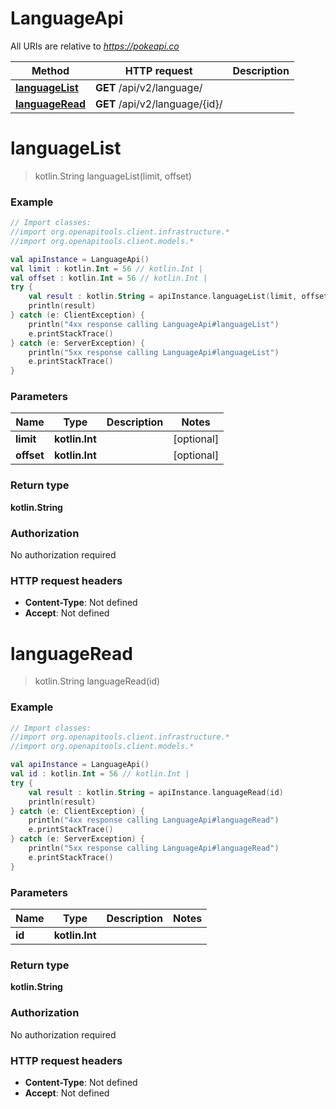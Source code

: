 # LanguageApi

All URIs are relative to *https://pokeapi.co*

Method | HTTP request | Description
------------- | ------------- | -------------
[**languageList**](LanguageApi.md#languageList) | **GET** /api/v2/language/ | 
[**languageRead**](LanguageApi.md#languageRead) | **GET** /api/v2/language/{id}/ | 


<a id="languageList"></a>
# **languageList**
> kotlin.String languageList(limit, offset)



### Example
```kotlin
// Import classes:
//import org.openapitools.client.infrastructure.*
//import org.openapitools.client.models.*

val apiInstance = LanguageApi()
val limit : kotlin.Int = 56 // kotlin.Int | 
val offset : kotlin.Int = 56 // kotlin.Int | 
try {
    val result : kotlin.String = apiInstance.languageList(limit, offset)
    println(result)
} catch (e: ClientException) {
    println("4xx response calling LanguageApi#languageList")
    e.printStackTrace()
} catch (e: ServerException) {
    println("5xx response calling LanguageApi#languageList")
    e.printStackTrace()
}
```

### Parameters

Name | Type | Description  | Notes
------------- | ------------- | ------------- | -------------
 **limit** | **kotlin.Int**|  | [optional]
 **offset** | **kotlin.Int**|  | [optional]

### Return type

**kotlin.String**

### Authorization

No authorization required

### HTTP request headers

 - **Content-Type**: Not defined
 - **Accept**: Not defined

<a id="languageRead"></a>
# **languageRead**
> kotlin.String languageRead(id)



### Example
```kotlin
// Import classes:
//import org.openapitools.client.infrastructure.*
//import org.openapitools.client.models.*

val apiInstance = LanguageApi()
val id : kotlin.Int = 56 // kotlin.Int | 
try {
    val result : kotlin.String = apiInstance.languageRead(id)
    println(result)
} catch (e: ClientException) {
    println("4xx response calling LanguageApi#languageRead")
    e.printStackTrace()
} catch (e: ServerException) {
    println("5xx response calling LanguageApi#languageRead")
    e.printStackTrace()
}
```

### Parameters

Name | Type | Description  | Notes
------------- | ------------- | ------------- | -------------
 **id** | **kotlin.Int**|  |

### Return type

**kotlin.String**

### Authorization

No authorization required

### HTTP request headers

 - **Content-Type**: Not defined
 - **Accept**: Not defined

